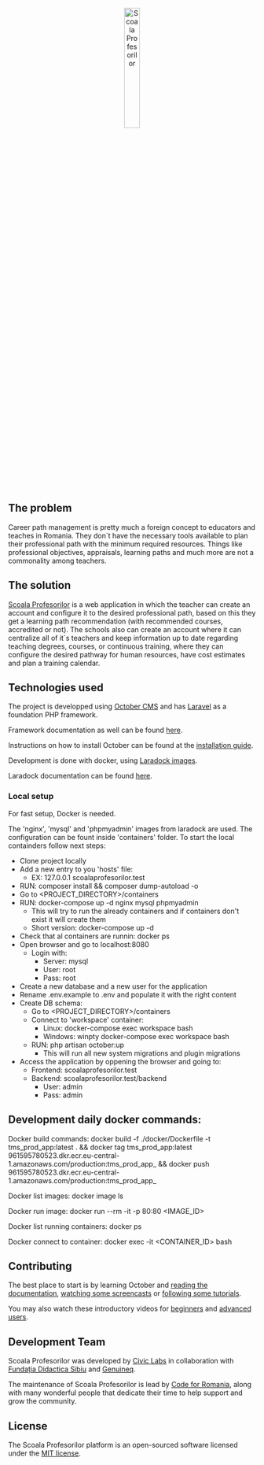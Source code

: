 <p align="center">
    <img src="https://github.com/code4romania/talent-manager-schools/blob/master/themes/genuineq-genuineq-scoala-profesorilor/assets/img/favicon/apple-icon-180x180.png?raw=true" alt="Scoala Profesorilor" width="25%" height="25%" />
</p>

## The problem
Career path management is pretty much a foreign concept to educators and teaches in Romania. They don`t have the necessary tools available to plan their professional path with the minimum required resources. Things like professional objectives, appraisals, learning paths and much more are not a commonality among teachers.

## The solution
[Scoala Profesorilor](https://www.scoalaprofesorilor.ro) is a web application in which the teacher can create an account and configure it to the desired professional path, based on this they get a learning path recommendation (with recommended courses, accredited or not). The schools also can create an account where it can centralize all of it`s teachers and keep information up to date regarding teaching degrees, courses, or continuous training, where they can configure the desired pathway for human resources, have cost estimates and plan a training calendar.

## Technologies used

The project is developped using [October CMS](https://octobercms.com) and has [Laravel](https://laravel.com) as a foundation PHP framework.

Framework documentation as well can be found [here](https://octobercms.com/docs).

Instructions on how to install October can be found at the [installation guide](https://octobercms.com/docs/setup/installation).

Development is done with docker, using [Laradock images](https://laradock.io/).

Laradock documentation can be found [here](https://github.com/laradock/laradock).

### Local setup

For fast setup, Docker is needed.

The 'nginx', 'mysql' and 'phpmyadmin' images from laradock are used. The configuration can be fount inside 'containers' folder. To start the local containders follow next steps:
- Clone project locally
- Add a new entry to you 'hosts' file:
    - EX: 127.0.0.1  scoalaprofesorilor.test
- RUN: composer install && composer dump-autoload -o
- Go to <PROJECT_DIRECTORY>/containers
- RUN: docker-compose up -d nginx mysql phpmyadmin
    - This will try to run the already containers and if containers don't exist it will create them
    - Short version: docker-compose up -d
- Check that al containers are runnin: docker ps
- Open browser and go to localhost:8080
    - Login with:
        - Server: mysql
        - User: root
        - Pass: root
- Create a new database and a new user for the application
- Rename .env.example to .env and populate it with the right content
- Create DB schema:
    - Go to <PROJECT_DIRECTORY>/containers
    - Connect to 'workspace' container:
        - Linux: docker-compose exec workspace bash
        - Windows: winpty docker-compose exec workspace bash
    - RUN: php artisan october:up
        - This will run all new system migrations and plugin migrations
- Access the application by oppening the browser and going to:
    - Frontend: scoalaprofesorilor.test
    - Backend: scoalaprofesorilor.test/backend
        - User: admin
        - Pass: admin

## Development daily docker commands:

Docker build commands:
  docker build -f ./docker/Dockerfile -t tms_prod_app:latest . &&
  docker tag tms_prod_app:latest 961595780523.dkr.ecr.eu-central-1.amazonaws.com/production:tms_prod_app_<VERSION> &&
  docker push 961595780523.dkr.ecr.eu-central-1.amazonaws.com/production:tms_prod_app_<VERSION>

Docker list images:
  docker image ls

Docker run image:
  docker run --rm -it -p 80:80 <IMAGE_ID>

Docker list running containers:
  docker ps

Docker connect to container:
  docker exec -it <CONTAINER_ID> bash

## Contributing

The best place to start is by learning October and [reading the documentation](https://octobercms.com/docs), [watching some screencasts](https://octobercms.com/support/topic/screencast) or [following some tutorials](https://octobercms.com/support/articles/tutorials).

You may also watch these introductory videos for [beginners](https://vimeo.com/79963873) and [advanced users](https://vimeo.com/172202661).

## Development Team

Scoala Profesorilor was developed by [Civic Labs](https://civiclabs.ro/en) in collaboration with [Fundația Didactica Sibiu](https://scoalafinlandezasibiu.ro/) and [Genuineq](https://www.genuineq.com/).

The maintenance of Scoala Profesorilor is lead by [Code for Romania](https://code4.ro/en/), along with many wonderful people that dedicate their time to help support and grow the community.

## License

The Scoala Profesorilor platform is an open-sourced software licensed under the [MIT license](https://opensource.org/licenses/MIT).
